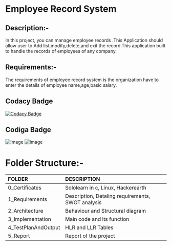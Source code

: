 # Employee Record System

## Description:-

In this project, you can manage employee records .This Application should allow user to  Add list,modify,delete,and exit the record.This application  built to handle the records of employees of any company.

## Requirements:-
 The requirements of employee record system is the organization have to enter the details of employee name,age,basic salary. 
 
 ## Codacy Badge
[![Codacy Badge](https://app.codacy.com/project/badge/Grade/7fc1a0e9fe9c4e5db69bf745bc0308d0)](https://www.codacy.com/gh/karthi442001/M1_ProjectGoal_-type-/dashboard?utm_source=github.com&amp;utm_medium=referral&amp;utm_content=karthi442001/M1_ProjectGoal_-type-&amp;utm_campaign=Badge_Grade)

 ## Codiga Badge
![image](https://user-images.githubusercontent.com/59722028/156516151-eadaf244-cbf3-4bb4-b8e8-08f7a163e215.png)
![image](https://user-images.githubusercontent.com/59722028/156516316-00eb1874-c11b-42f5-8151-ad7d804fcf9c.png)




# Folder Structure:-

|FOLDER|DESCRIPTION|
|:-----|:----------|
|0_Certificates|Sololearn in c, Linux, Hackerearth|
|1_Requirements|Description, Detaling requirements, SWOT analysis
|2_Architecture|Behaviour and Structural diagram|
|3_Implementation|Main code and its function|
|4_TestPlanAndOutput|HLR and LLR Tables|
|5_Report|Report of the project|
